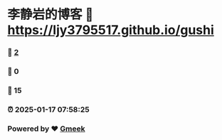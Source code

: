 # 李静岩的博客 :link: https://ljy3795517.github.io/gushi 
### :page_facing_up: [2](https://ljy3795517.github.io/gushi/tag.html) 
### :speech_balloon: 0 
### :hibiscus: 15 
### :alarm_clock: 2025-01-17 07:58:25 
### Powered by :heart: [Gmeek](https://github.com/Meekdai/Gmeek)

